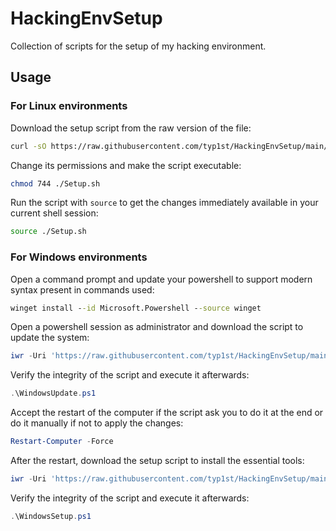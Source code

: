 # HackingEnvSetup
Collection of scripts for the setup of my hacking environment.

## Usage

### For Linux environments
Download the setup script from the raw version of the file:
   ```sh
   curl -sO https://raw.githubusercontent.com/typ1st/HackingEnvSetup/main/Linux/Setup.sh
   ```
Change its permissions and make the script executable:
```sh
chmod 744 ./Setup.sh
```
Run the script with `source` to get the changes immediately available in your current shell session:
```sh
source ./Setup.sh
```

### For Windows environments
Open a command prompt and update your powershell to support modern syntax present in commands used:
```cmd
winget install --id Microsoft.Powershell --source winget
```
Open a powershell session as administrator and download the script to update the system:
```powershell
iwr -Uri 'https://raw.githubusercontent.com/typ1st/HackingEnvSetup/main/Windows/Update.ps1' -OutFile 'WindowsUpdate.ps1'
```
Verify the integrity of the script and execute it afterwards:
```powershell
.\WindowsUpdate.ps1
```
Accept the restart of the computer if the script ask you to do it at the end or do it manually if not to apply the changes:
```powershell
Restart-Computer -Force
```
After the restart, download the setup script to install the essential tools:
```powershell
iwr -Uri 'https://raw.githubusercontent.com/typ1st/HackingEnvSetup/main/Windows/Setup.ps1' -OutFile 'WindowsSetup.ps1'
```
Verify the integrity of the script and execute it afterwards:
```powershell
.\WindowsSetup.ps1
```
